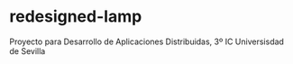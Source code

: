 # redesigned-lamp
Proyecto para Desarrollo de Aplicaciones Distribuidas, 3º IC Universisdad de Sevilla
